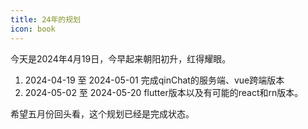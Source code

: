 ```yaml
---
title: 24年的规划
icon: book
---
```


今天是2024年4月19日，今早起来朝阳初升，红得耀眼。

1. 2024-04-19 至 2024-05-01 完成qinChat的服务端、vue跨端版本
2. 2024-05-02 至 2024-05-20 flutter版本以及有可能的react和rn版本。

希望五月份回头看，这个规划已经是完成状态。